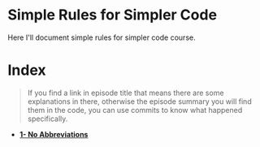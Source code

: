 # Simple Rules for Simpler Code
Here I'll document simple rules for simpler code course.


# Index
> If you find a link in episode title that means there are some explanations in there, otherwise the episode summary you will find them in the code, you can use commits to know what happened specifically.

* **[1- No Abbreviations](docs/1-no-abbreviations.md)** <br>
